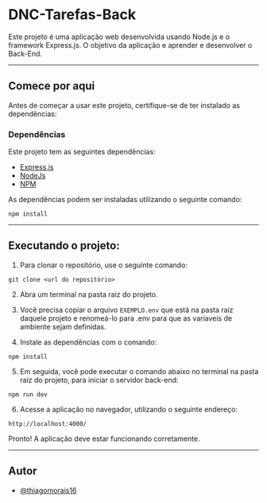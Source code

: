 # DNC-Tarefas-Back

Este projeto é uma aplicação web desenvolvida usando Node.js e o framework Express.js. O objetivo da aplicação e aprender e desenvolver o Back-End.

------------------------------------------------------------------------------------------------------------------------
## Comece por aqui

Antes de começar a usar este projeto, certifique-se de ter instalado as dependências:


### Dependências

Este projeto tem as seguintes dependências:

- [Express.js](https://expressjs.com/)
- [NodeJs](https://nodejs.org)
- [NPM](https://www.npmjs.com/)


As dependências podem ser instaladas utilizando o seguinte comando:

```
npm install
```
--------------------------------------------------------------------------------------------------------------------------
## Executando o projeto:


1. Para clonar o repositório, use o seguinte comando:

```
git clone <url do repositório>
```
2. Abra um terminal na pasta raiz do projeto.

3. Você precisa copiar o arquivo `EXEMPLO.env` que está na pasta raiz daquele projeto e renomeá-lo para .env para que as variaveis de ambiente sejam definidas.

4. Instale as dependências com o comando:

```
npm install
```

5. Em seguida, você pode executar o comando abaixo no terminal na pasta raiz do projeto, para iniciar o servidor back-end:

```
npm run dev
```

6. Acesse a aplicação no navegador, utilizando o seguinte endereço:

```
http://localhost:4000/
```

Pronto! A aplicação deve estar funcionando corretamente.

--------------------------------------------------------------------------------------------------------------------------
## Autor

- [@thiagomorais16](https://github.com/thiagomorais16)
